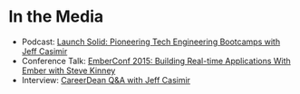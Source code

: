 # In the Media

* Podcast: [Launch Solid: Pioneering Tech Engineering Bootcamps with Jeff Casimir](http://www.launchsolid.com/ls-0054-pioneering-tech-engineering-bootcamps-jeff-casimir/)
* Conference Talk: [EmberConf 2015: Building Real-time Applications With Ember with Steve Kinney](https://www.youtube.com/watch?v=nfGORL8ebn8&list=PLE7tQUdRKcyacwiUPs0CjPYt6tJub4xXU&index=14)
* Interview: [CareerDean Q&A with Jeff Casimir](https://www.careerdean.com/ama/jeff-casimir)
